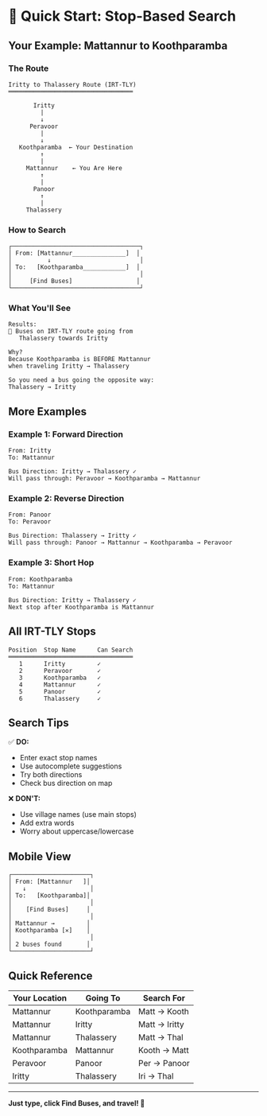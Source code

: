 # 🎯 Quick Start: Stop-Based Search

## Your Example: Mattannur to Koothparamba

### The Route

```
Iritty to Thalassery Route (IRT-TLY)
═══════════════════════════════════

       Iritty
         |
         ↓
      Peravoor
         |
         ↓
   Koothparamba  ← Your Destination
         ↑
         |
     Mattannur    ← You Are Here
         ↑
         |
       Panoor
         ↑
         |
     Thalassery
```

### How to Search

```
┌────────────────────────────────────┐
│ From: [Mattannur_______________]  │
│          ↓                         │
│ To:   [Koothparamba____________]  │
│                                    │
│     [Find Buses]                  │
└────────────────────────────────────┘
```

### What You'll See

```
Results:
🚌 Buses on IRT-TLY route going from 
   Thalassery towards Iritty

Why?
Because Koothparamba is BEFORE Mattannur
when traveling Iritty → Thalassery

So you need a bus going the opposite way:
Thalassery → Iritty
```

## More Examples

### Example 1: Forward Direction
```
From: Iritty
To: Mattannur

Bus Direction: Iritty → Thalassery ✓
Will pass through: Peravoor → Koothparamba → Mattannur
```

### Example 2: Reverse Direction
```
From: Panoor  
To: Peravoor

Bus Direction: Thalassery → Iritty ✓
Will pass through: Panoor → Mattannur → Koothparamba → Peravoor
```

### Example 3: Short Hop
```
From: Koothparamba
To: Mattannur

Bus Direction: Iritty → Thalassery ✓
Next stop after Koothparamba is Mattannur
```

## All IRT-TLY Stops

```
Position  Stop Name      Can Search
═══════════════════════════════════
   1      Iritty         ✓
   2      Peravoor       ✓
   3      Koothparamba   ✓
   4      Mattannur      ✓
   5      Panoor         ✓
   6      Thalassery     ✓
```

## Search Tips

✅ **DO:**
- Enter exact stop names
- Use autocomplete suggestions
- Try both directions
- Check bus direction on map

❌ **DON'T:**
- Use village names (use main stops)
- Add extra words
- Worry about uppercase/lowercase

## Mobile View

```
┌──────────────────────┐
│ From: [Mattannur   ]│
│   ↓                  │
│ To:   [Koothparamba]│
│                      │
│    [Find Buses]     │
│                      │
│ Mattannur →         │
│ Koothparamba [✕]    │
│                      │
│ 2 buses found       │
└──────────────────────┘
```

## Quick Reference

| Your Location | Going To | Search For |
|---------------|----------|------------|
| Mattannur | Koothparamba | Matt → Kooth |
| Mattannur | Iritty | Matt → Iritty |
| Mattannur | Thalassery | Matt → Thal |
| Koothparamba | Mattannur | Kooth → Matt |
| Peravoor | Panoor | Per → Panoor |
| Iritty | Thalassery | Iri → Thal |

---

**Just type, click Find Buses, and travel! 🚌**
